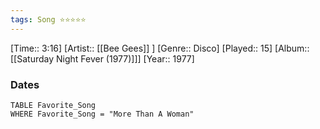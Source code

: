 ```yaml
---
tags: Song ⭐⭐⭐⭐⭐ 
---
```

[Time:: 3:16]
[Artist:: [[Bee Gees]] ]
[Genre:: Disco]
[Played:: 15]
[Album:: [[Saturday Night Fever (1977)]]]
[Year:: 1977]
### Dates
````dataview
TABLE Favorite_Song
WHERE Favorite_Song = "More Than A Woman"
````